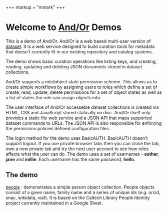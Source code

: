 +++
markup = "mmark"
+++


# Welcome to [And/Or](https://github.com/caltechlibrary/andor) Demos

This is a demo of And/Or. And/Or is a web based multi-user version of 
[dataset](https://github.com/caltechlibrary/dataset). It is a web
service designed to build curation tools for metadata that doesn't
currently fit in our existing repository and catalog systems.

The demo shows basic curation operations like listing keys,
and creating, reading, updating and deleting JSON documents 
stored in dataset collections.

And/Or supports a role/object state permission scheme. This
allows us to create simple workflows by assigning users to roles
which define a set of create, read, update, delete permissions for
a set of object states as well as a list of states the role can
assign objects into.

The user interface of And/Or accesseble dataset collections is
created via HTML, CSS and JavaScript stored statically on disc. 
And/Or itself only provides a static file web service and a JSON
API that maps supported dataset commands to URLs. The JSON
API is also responsible for enforcing the permission policies
defined configuration files.

The login method for the demo uses BasicAUTH. BasicAUTH doesn't
support logout.  If you use private browser tabs then you can close 
the tab, own a new private tab and try the next user account to see 
how roles affects what the user can do.  The demo uses a set of 
usernames - __esther__, __jane__ and __millie__.  Each 
username has the same password, **hello**.

## The demo

[people](/people/)
: demonstrates a simple person object collection. People objects consist of a 
given name, family name and a series of unique ids (e.g. orcid, snac, wikidata, 
viaf). It is based on the Caltech Library People Identity project currently
maintained in a Google Sheet.


